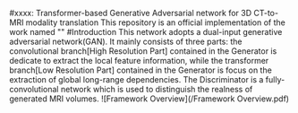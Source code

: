 #xxxx: Transformer-based Generative Adversarial network for 3D CT-to-MRI modality translation
This repository is an official implementation of the work named ""
#Introduction
This network adopts a dual-input generative adversarial network(GAN). 
It mainly consists of three parts:
the convolutional branch[High Resolution Part] contained in the Generator is dedicate to extract the local feature information, 
while the transformer branch[Low Resolution Part] contained in the Generator is focus on the extraction of global long-range dependencies. 
The Discriminator is a fully-convolutional network which is used to distinguish the realness of generated MRI volumes.
![Framework Overview](/Framework Overview.pdf)
